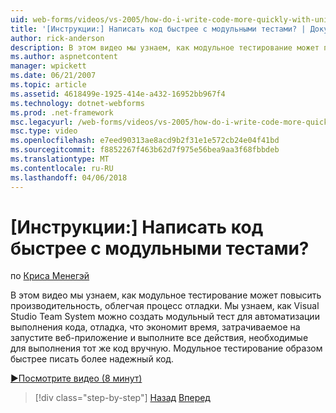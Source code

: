 ```yaml
---
uid: web-forms/videos/vs-2005/how-do-i-write-code-more-quickly-with-unit-tests
title: '[Инструкции:] Написать код быстрее с модульными тестами? | Документы Майкрософт'
author: rick-anderson
description: В этом видео мы узнаем, как модульное тестирование может повысить производительность, облегчая процесс отладки. Мы видим, как Visual Studio Team System можно создать U....
ms.author: aspnetcontent
manager: wpickett
ms.date: 06/21/2007
ms.topic: article
ms.assetid: 4618499e-1925-414e-a432-16952bb967f4
ms.technology: dotnet-webforms
ms.prod: .net-framework
msc.legacyurl: /web-forms/videos/vs-2005/how-do-i-write-code-more-quickly-with-unit-tests
msc.type: video
ms.openlocfilehash: e7eed90313ae8acd9b2f31e1e572cb24e04f41bd
ms.sourcegitcommit: f8852267f463b62d7f975e56bea9aa3f68fbbdeb
ms.translationtype: MT
ms.contentlocale: ru-RU
ms.lasthandoff: 04/06/2018
---
```

<a name="how-do-i-write-code-more-quickly-with-unit-tests"></a>[Инструкции:] Написать код быстрее с модульными тестами?
====================
по [Криса Менегэй](https://twitter.com/CMenegay)

В этом видео мы узнаем, как модульное тестирование может повысить производительность, облегчая процесс отладки. Мы узнаем, как Visual Studio Team System можно создать модульный тест для автоматизации выполнения кода, отладка, что экономит время, затрачиваемое на запустите веб-приложение и выполните все действия, необходимые для выполнения тот же код вручную. Модульное тестирование образом быстрее писать более надежный код.

[&#9654;Посмотрите видео (8 минут)](https://channel9.msdn.com/Blogs/ASP-NET-Site-Videos/how-do-i-write-code-more-quickly-with-unit-tests)

> [!div class="step-by-step"]
> [Назад](how-do-i-create-my-own-bug-work-item.md)
> [Вперед](how-do-i-practice-test-driven-development.md)
